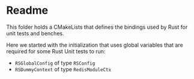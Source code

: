 # Readme

This folder holds a CMakeLists that defines the bindings used by Rust for unit tests and benches.

Here we started with the initialization that uses global variables that are required for some Rust Unit tests to run:

- `RSGlobalConfig` of type `RSConfig`
- `RSDummyContext` of type `RedisModuleCtx`
